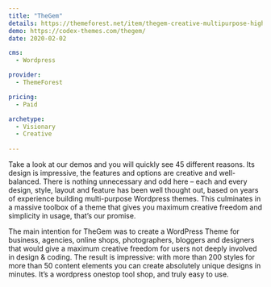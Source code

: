 ```yaml
---
title: "TheGem"
details: https://themeforest.net/item/thegem-creative-multipurpose-highperformance-wordpress-theme/16061685
demo: https://codex-themes.com/thegem/
date: 2020-02-02

cms: 
  - Wordpress

provider: 
  - ThemeForest

pricing:
  - Paid

archetype:
  - Visionary
  - Creative
  
---
```


Take a look at our demos and you will quickly see 45 different reasons. Its design is impressive, the features and options are creative and well-balanced. There is nothing unnecessary and odd here – each and every design, style, layout and feature has been well thought out, based on years of experience building multi-purpose Wordpress themes. This culminates in a massive toolbox of a theme that gives you maximum creative freedom and simplicity in usage, that’s our promise. 

The main intention for TheGem was to create a WordPress Theme for business, agencies, online shops, photographers, bloggers and designers that would give a maximum creative freedom for users not deeply involved in design & coding. The result is impressive: with more than 200 styles for more than 50 content elements you can create absolutely unique designs in minutes. It’s a wordpress onestop tool shop, and truly easy to use.